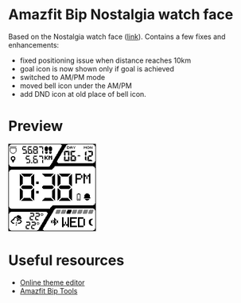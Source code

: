 # Amazfit Bip Nostalgia watch face

Based on the Nostalgia watch face ([link](https://amazfitwatchfaces.com/bip/view/?id=5327)). Contains a few fixes and enhancements:
- fixed positioning issue when distance reaches 10km
- goal icon is now shown only if goal is achieved
- switched to AM/PM mode
- moved bell icon under the AM/PM
- add DND icon at old place of bell icon.


# Preview

![preview](https://github.com/zvirja/amazfitbip-nostaldia-watchface/raw/master/preview.png)

# Useful resources
- [Online theme editor](https://v1ack.github.io/watchfaceEditor/)
- [Amazfit Bip Tools](https://bitbucket.org/valeronm/amazfitbiptools/downloads/)
